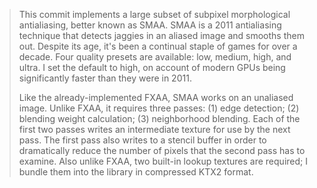 <!-- Implement subpixel morphological antialiasing, or SMAA. -->
<!-- https://github.com/bevyengine/bevy/pull/13423 -->

<!-- TODO -->

> This commit implements a large subset of subpixel morphological antialiasing, better known as SMAA. SMAA is a 2011 antialiasing technique that detects jaggies in an aliased image and smooths them out. Despite its age, it's been a continual staple of games for over a decade. Four quality presets are available: low, medium, high, and ultra. I set the default to high, on account of modern GPUs being significantly faster than they were in 2011.
>
> Like the already-implemented FXAA, SMAA works on an unaliased image. Unlike FXAA, it requires three passes: (1) edge detection; (2) blending weight calculation; (3) neighborhood blending. Each of the first two passes writes an intermediate texture for use by the next pass. The first pass also writes to a stencil buffer in order to dramatically reduce the number of pixels that the second pass has to examine. Also unlike FXAA, two built-in lookup textures are required; I bundle them into the library in compressed KTX2 format.
